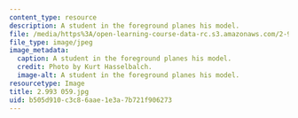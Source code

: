```yaml
---
content_type: resource
description: A student in the foreground planes his model.
file: /media/https%3A/open-learning-course-data-rc.s3.amazonaws.com/2-993-special-topics-in-mechanical-engineering-the-art-and-science-of-boat-design-january-iap-2007/b505d910c3c86aae1e3a7b721f906273_2993059.jpg
file_type: image/jpeg
image_metadata:
  caption: A student in the foreground planes his model.
  credit: Photo by Kurt Hasselbalch.
  image-alt: A student in the foreground planes his model.
resourcetype: Image
title: 2.993 059.jpg
uid: b505d910-c3c8-6aae-1e3a-7b721f906273
---
```

